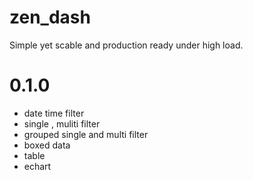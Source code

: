 # zen_dash

Simple yet scable and production ready under high load.

# 0.1.0
- date time filter 
- single , muliti filter
- grouped single and multi filter
- boxed data
- table
- echart